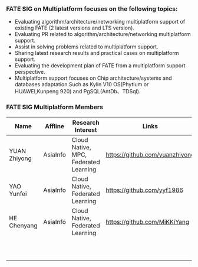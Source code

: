 ### FATE SIG on Multiplatform focuses on the following topics:
* Evaluating algorithm/architecture/networking multiplatform support of existing FATE (2 latest versions and LTS version).
* Evaluating PR related to algorithm/architecture/networking multiplatform support.
* Assist in solving problems related to multiplatform support.  
* Sharing latest research results and practical cases on multiplatform support.  
* Evaluating the development plan of FATE from a multiplatform support perspective.
* Multiplatform support focuses on Chip architecture/systems and databases adaptation.Such as Kylin V10 OS(Phytium or HUAWEI,Kunpeng 920) and PgSQL(AntDb、TDSql).



### FATE SIG Multiplatform Members
| Name               | Affline    | Research Interest                     | Links                      |
|--------------------|------------|---------------------------------------| -------------------------- |
| YUAN Zhiyong       | AsiaInfo   | Cloud Native, MPC, Federated Learning | https://github.com/yuanzhiyong |
| YAO Yunfei         | AsiaInfo   | Cloud Native, Federated Learning      | https://github.com/yyf1986 |
| HE Chenyang        | AsiaInfo   | Cloud Native, Federated Learning      | https://github.com/MiKKiYang|
|          |            |                                       |  |
|     |            |                                       |  |
|  |            |                                       |  |
|         |            |                                       | | 
|          |            |                                       | |
|         |            |                                       |  |
|              |            |                                       | |
|            |            |                                       |  |
|          |            |                                       |  |
|            |            |                                       |  |
